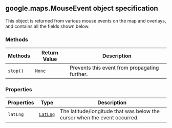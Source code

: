 <h2 id="MouseEvent">
google.maps.MouseEvent
object specification
</h2><p>This object is returned from various mouse events on the map and overlays, and contains all the fields shown below.</p><h3>Methods</h3><table summary="object MouseEvent - Methods" width="100%">
<thead>
<tr><th>Methods</th>
<th>Return Value</th>
<th>Description</th>
</tr></thead>
<tbody>
<tr>
<td><code>stop()</code></td>
<td><code>None</code></td>
<td>Prevents this event from propagating further.</td>
</tr>
</tbody>
</table><h3>Properties</h3><table summary="object MouseEvent - Properties" width="100%">
<thead>
<tr><th>Properties</th>
<th>Type</th>
<th>Description</th>
</tr></thead>
<tbody>
<tr>
<td><code>latLng</code></td>
<td><code><a href="https://github.com/amenadiel/google-maps-documentation/blob/master/docs/google.maps.LatLng.md">LatLng</a></code></td>
<td>The latitude/longitude that was below the cursor when the event occurred.</td>
</tr>
</tbody>
</table>